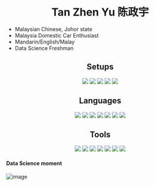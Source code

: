 <!--
**tzhenyu/tzhenyu** is a ✨ _special_ ✨ repository because its `README.md` (this file) appears on your GitHub profile.

Here are some ideas to get you started:

- 🔭 I’m currently working on ...
- 🌱 I’m currently learning ...
- 👯 I’m looking to collaborate on ...
- 🤔 I’m looking for help with ...
- 💬 Ask me about ...
- 📫 How to reach me: ...
- 😄 Pronouns: ...
- ⚡ Fun fact: ...
-->
<h1 align="center">Tan Zhen Yu 陈政宇</h1>

- Malaysian Chinese, Johor state
- Malaysia Domestic Car Enthusiast
- Mandarin/English/Malay
- Data Science Freshman
  
<h2 align="center">Setups</h2>
<p align="center">
    <img src="https://img.shields.io/badge/Windows_11-0078d4?style=for-the-badge&logo=windows-11&logoColor=white"/>
    <img src="https://img.shields.io/badge/Ubuntu-E95420?style=for-the-badge&logo=ubuntu&logoColor=white"/>
    <img src="https://img.shields.io/badge/Intel%20Core_i5_12th-0071C5?style=for-the-badge&logo=intel&logoColor=white"/>
    <img src="https://img.shields.io/badge/NVIDIA-RTX4060-76B900?style=for-the-badge&logo=nvidia&logoColor=white"/>
    <img src="https://img.shields.io/badge/16-GB-0071C5?style=for-the-badge&logoColor=white"/>
</p>
<h2 align="center">Languages</h2>
<p align="center">
    <img src="https://img.shields.io/badge/Python-FFD43B?style=for-the-badge&logo=python&logoColor=blue"/>
    <img src="https://img.shields.io/badge/HTML5-E34F26?style=for-the-badge&logo=html5&logoColor=white"/>
    <img src="https://img.shields.io/badge/MySQL-005C84?style=for-the-badge&logo=mysql&logoColor=white"/>
    <img src="https://img.shields.io/badge/C%2B%2B-00599C?style=for-the-badge&logo=c%2B%2B&logoColor=white"/>
    <img src="https://img.shields.io/badge/Django-092E20?style=for-the-badge&logo=django&logoColor=green"/>
    <img src="https://img.shields.io/badge/Express%20js-000000?style=for-the-badge&logo=express&logoColor=white"/>
    <img src="https://img.shields.io/badge/React-20232A?style=for-the-badge&logo=react&logoColor=61DAFB"/>
</p>
<h2 align="center">Tools</h2>
<p align="center">
    <img src="https://img.shields.io/badge/blender-%23F5792A.svg?style=for-the-badge&logo=blender&logoColor=white"/>
    <img src="https://img.shields.io/badge/Tableau-E97627?style=for-the-badge&logo=Tableau&logoColor=white"/>
    <img src="https://img.shields.io/badge/Notepad++-90E59A.svg?style=for-the-badge&logo=notepad%2B%2B&logoColor=black"/>
    <img src="https://img.shields.io/badge/VSCode-0078D4?style=for-the-badge&logo=visual%20studio%20code&logoColor=white"/>
    <img src="https://img.shields.io/badge/Visual_Studio-5C2D91?style=for-the-badge&logo=visual%20studio&logoColor=white"/>
    <img src="https://img.shields.io/badge/Selenium-43B02A?style=for-the-badge&logo=Selenium&logoColor=white"/>
    <img src="https://img.shields.io/badge/Pandas-2C2D72?style=for-the-badge&logo=pandas&logoColor=white"/>
</p>

#### Data Science moment
![image](https://i.ibb.co/YLfhfg6/Clipboard-Image-2.jpg)



